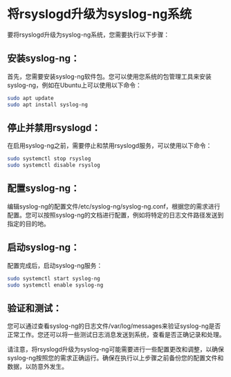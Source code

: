 # 将rsyslogd升级为syslog-ng系统

要将rsyslogd升级为syslog-ng系统，您需要执行以下步骤：

## 安装syslog-ng：
首先，您需要安装syslog-ng软件包。您可以使用您系统的包管理工具来安装syslog-ng，例如在Ubuntu上可以使用以下命令：
```Bash
sudo apt update
sudo apt install syslog-ng
```

## 停止并禁用rsyslogd：
在启用syslog-ng之前，需要停止和禁用rsyslogd服务，可以使用以下命令：
```Bash
sudo systemctl stop rsyslog
sudo systemctl disable rsyslog
```

## 配置syslog-ng：
编辑syslog-ng的配置文件/etc/syslog-ng/syslog-ng.conf，根据您的需求进行配置。您可以按照syslog-ng的文档进行配置，例如将特定的日志文件路径发送到指定的目的地。

## 启动syslog-ng：

配置完成后，启动syslog-ng服务：

```Bash
sudo systemctl start syslog-ng
sudo systemctl enable syslog-ng
```

## 验证和测试：

您可以通过查看syslog-ng的日志文件/var/log/messages来验证syslog-ng是否正常工作。您还可以将一些测试日志消息发送到系统，查看是否正确记录和处理。

请注意，将rsyslogd升级为syslog-ng可能需要进行一些配置更改和调整，以确保syslog-ng按照您的需求正确运行。确保在执行以上步骤之前备份您的配置文件和数据，以防意外发生。

